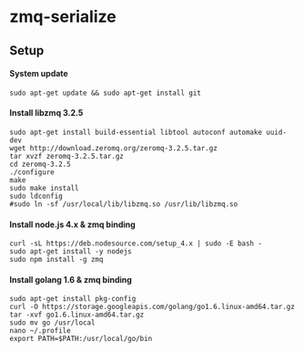 # zmq-serialize

## Setup

#### System update
    
    sudo apt-get update && sudo apt-get install git
        
#### Install libzmq 3.2.5

    sudo apt-get install build-essential libtool autoconf automake uuid-dev
    wget http://download.zeromq.org/zeromq-3.2.5.tar.gz
    tar xvzf zeromq-3.2.5.tar.gz
    cd zeromq-3.2.5
    ./configure
    make
    sudo make install
    sudo ldconfig
    #sudo ln -sf /usr/local/lib/libzmq.so /usr/lib/libzmq.so
  
#### Install node.js 4.x & zmq binding

    curl -sL https://deb.nodesource.com/setup_4.x | sudo -E bash -
    sudo apt-get install -y nodejs
    sudo npm install -g zmq

#### Install golang 1.6 & zmq binding

    sudo apt-get install pkg-config
    curl -O https://storage.googleapis.com/golang/go1.6.linux-amd64.tar.gz
    tar -xvf go1.6.linux-amd64.tar.gz
    sudo mv go /usr/local
    nano ~/.profile
    export PATH=$PATH:/usr/local/go/bin
